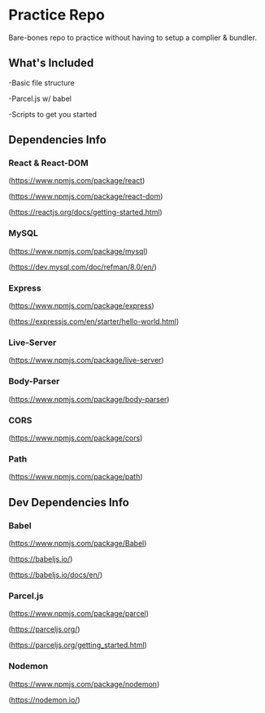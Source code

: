 # Practice Repo

Bare-bones repo to practice without having to setup a complier & bundler.

## What's Included

-Basic file structure

-Parcel.js w/ babel

-Scripts to get you started

## Dependencies Info

### React & React-DOM

(https://www.npmjs.com/package/react)

(https://www.npmjs.com/package/react-dom)

(https://reactjs.org/docs/getting-started.html)

### MySQL

(https://www.npmjs.com/package/mysql)

(https://dev.mysql.com/doc/refman/8.0/en/)

### Express

(https://www.npmjs.com/package/express)

(https://expressjs.com/en/starter/hello-world.html)


### Live-Server

(https://www.npmjs.com/package/live-server)

### Body-Parser

(https://www.npmjs.com/package/body-parser)

### CORS

(https://www.npmjs.com/package/cors)

### Path

(https://www.npmjs.com/package/path)

## Dev Dependencies Info

### Babel

(https://www.npmjs.com/package/Babel)

(https://babeljs.io/)

(https://babeljs.io/docs/en/)

### Parcel.js

(https://www.npmjs.com/package/parcel)

(https://parceljs.org/)

(https://parceljs.org/getting_started.html)

### Nodemon

(https://www.npmjs.com/package/nodemon)

(https://nodemon.io/)
